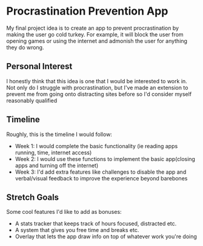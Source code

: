 # Procrastination Prevention App

My final project idea is to create an app to prevent procrastination by making the user go cold turkey. For example, it will block the user from opening games or using the internet and admonish the user for anything they do wrong.

## Personal Interest

I honestly think that this idea is one that I would be interested to work in. Not only do I struggle with procrastination, but I've made an extension to prevent me from going onto distracting sites before so I'd consider myself reasonably qualified

## Timeline

Roughly, this is the timeline I would follow:
* Week 1: I would complete the basic functionality (ie reading apps running, time, internet access)
* Week 2: I would use these functions to implement the basic app(closing apps and turning off the internet)
* Week 3: I'd add extra features like challenges to disable the app and verbal/visual feedback to improve the experience beyond barebones

## Stretch Goals

Some cool features I'd like to add as bonuses:
* A stats tracker that keeps track of hours focused, distracted etc.
* A system that gives you free time and breaks etc.
* Overlay that lets the app draw info on top of whatever work you're doing
